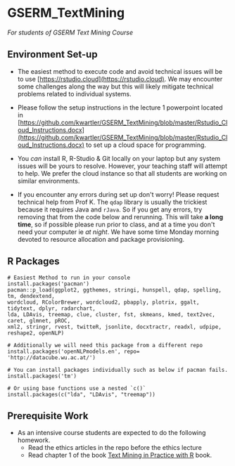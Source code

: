 # GSERM_TextMining
*For students of GSERM Text Mining Course*

## Environment Set-up
- The easiest method to execute code and avoid technical issues will be to use [https://rstudio.cloud](https://rstudio.cloud).  We may encounter some challenges along the way but this will likely mitigate technical problems related to individual systems.

- Please follow the setup instructions in the lecture 1 powerpoint located in [https://github.com/kwartler/GSERM_TextMining/blob/master/Rstudio_Cloud_Instructions.docx](https://github.com/kwartler/GSERM_TextMining/blob/master/Rstudio_Cloud_Instructions.docx) to set up a cloud space for programming.

- You *can* install R, R-Studio & Git locally on your laptop but any system issues will be yours to resolve.  However, your teaching staff will attempt to help.  We prefer the cloud instance so that all students are working on similar environments.

- If you encounter any errors during set up don't worry!  Please request technical help from Prof K.  The `qdap` library is usually the trickiest because it requires Java and `rJava`.  So if you get any errors, try removing that from the code below and rerunning.  This will take **a long time**, so if possible please run prior to class, and at a time you don't need your computer ie *at night*.  We have some time Monday morning devoted to resource allocation and package provisioning.

## R Packages

```
# Easiest Method to run in your console
install.packages('pacman')
pacman::p_load(ggplot2, ggthemes, stringi, hunspell, qdap, spelling, tm, dendextend, 
wordcloud, RColorBrewer, wordcloud2, pbapply, plotrix, ggalt, tidytext, dplyr, radarchart, 
lda, LDAvis, treemap, clue, cluster, fst, skmeans, kmed, text2vec, caret, glmnet, pROC, 
xml2, stringr, rvest, twitteR, jsonlite, docxtractr, readxl, udpipe, reshape2, openNLP)

# Additionally we will need this package from a different repo
install.packages('openNLPmodels.en', repo= 'http://datacube.wu.ac.at/')

# You can install packages individually such as below if pacman fails.
install.packages('tm')

# Or using base functions use a nested `c()`
install.packages(c("lda", "LDAvis", "treemap"))

```

## Prerequisite Work
- As an intensive course students are expected to do the following homework.
  - Read the ethics articles in the repo before the ethics lecture
  - Read chapter 1 of the book [Text Mining in Practice with R](https://www.amazon.com/Text-Mining-Practice-Ted-Kwartler/dp/1119282012) book.
